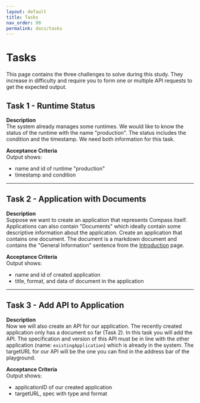 ```yaml
---
layout: default
title: Tasks
nav_order: 99
permalink: docs/tasks
---
```


# Tasks

This page contains the three challenges to solve during this study. They increase in difficulty and require you to form one or multiple API requests to get the expected output.

## Task 1 - Runtime Status

**Description**  
The system already manages some runtimes. We would like to know the status of the runtime with the name "production". The status includes the condition and the timestamp. We need both information for this task.

**Acceptance Criteria**  
Output shows:  
- name and id of runtime "production"
- timestamp and condition

---

## Task 2 - Application with Documents

**Description**  
Suppose we want to create an application that represents Compass itself. Applications can also contain "Documents" which ideally contain some descriptive information about the application. Create an application that contains one document. The document is a markdown document and contains the "General Information" sentence from the [Introduction](/) page.

**Acceptance Criteria**  
Output shows:  
- name and id of created application
- title, format, and data of document in the application

---

## Task 3 - Add API to Application

**Description**  
Now we will also create an API for our application. The recently created application only has a document so far (Task 2). In this task you will add the API. The specification and version of this API must be in line with the other application (name: `existingApplication`) which is already in the system. The targetURL for our API will be the one you can find in the address bar of the playground.

**Acceptance Criteria**  
Output shows:  
- applicationID of our created application
- targetURL, spec with type and format